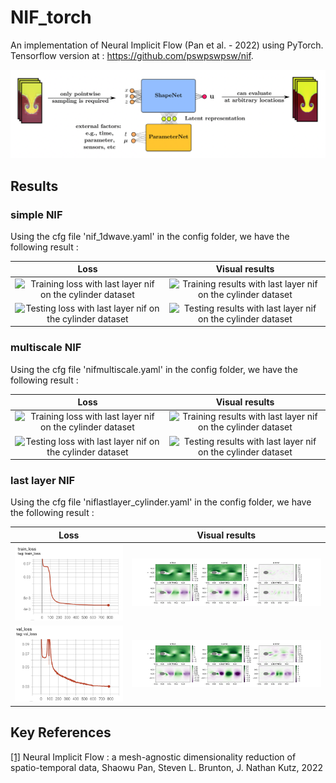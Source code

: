 # NIF_torch
An implementation of Neural Implicit Flow (Pan et al. - 2022) using PyTorch.
Tensorflow version at :  https://github.com/pswpswpsw/nif.  

![NIF architecture](https://github.com/2ailesB/NIF_torch/blob/main/img/NIF.png)

## Results
### simple NIF
Using the cfg file 'nif_1dwave.yaml' in the config folder, we have the following result :

|Loss|Visual results|
|:--:|:------------:|
|![Training loss with last layer nif on the cylinder dataset](https://github.com/2ailesB/NIF_torch/blob/main/img/)|![Training results with last layer nif on the cylinder dataset](https://github.com/2ailesB/NIF_torch/blob/main/img/)|
|![Testing loss with last layer nif on the cylinder dataset](https://github.com/2ailesB/NIF_torch/blob/main/img/)|![Testing results with last layer nif on the cylinder dataset](https://github.com/2ailesB/NIF_torch/blob/main/img/)|


### multiscale NIF
Using the cfg file 'nifmultiscale.yaml' in the config folder, we have the following result :

|Loss|Visual results|
|:--:|:------------:|
|![Training loss with last layer nif on the cylinder dataset](https://github.com/2ailesB/NIF_torch/blob/main/img/)|![Training results with last layer nif on the cylinder dataset](https://github.com/2ailesB/NIF_torch/blob/main/img/)|
|![Testing loss with last layer nif on the cylinder dataset](https://github.com/2ailesB/NIF_torch/blob/main/img/)|![Testing results with last layer nif on the cylinder dataset](https://github.com/2ailesB/NIF_torch/blob/main/img/)|


### last layer NIF
Using the cfg file 'niflastlayer_cylinder.yaml' in the config folder, we have the following result :

|Loss|Visual results|
|:--:|:------------:|
|![Training loss with last layer nif on the cylinder dataset](https://github.com/2ailesB/NIF_torch/blob/main/img/cyl_train_loss.png)|![Training results with last layer nif on the cylinder dataset](https://github.com/2ailesB/NIF_torch/blob/main/img/cyl_vis_train.png)|
|![Testing loss with last layer nif on the cylinder dataset](https://github.com/2ailesB/NIF_torch/blob/main/img/cyl_val_loss.png)|![Testing results with last layer nif on the cylinder dataset](https://github.com/2ailesB/NIF_torch/blob/main/img/cyl_vis_test.png)|

## Key References
<a id="1" href="https://arxiv.org/abs/2204.03216">[1]</a> Neural Implicit Flow : a mesh-agnostic dimensionality reduction of spatio-temporal data, Shaowu Pan, Steven L. Brunton, J. Nathan Kutz,  2022  